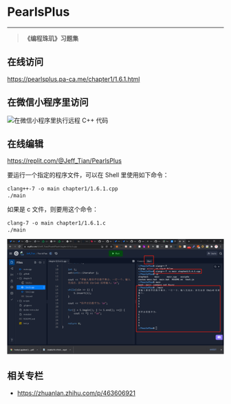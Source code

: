 # PearlsPlus

---

> **《编程珠玑》习题集**

## 在线访问

https://pearlsplus.pa-ca.me/chapter1/1.6.1.html

## 在微信小程序里访问

![在微信小程序里执行远程 C++ 代码](https://pic1.zhimg.com/80/v2-cdfe6006af3e0105269df8e3a36be78c_720w.jpg)

## 在线编辑

https://replit.com/@Jeff_Tian/PearlsPlus

要运行一个指定的程序文件，可以在 Shell 里使用如下命令：

```shell
clang++-7 -o main chapter1/1.6.1.cpp
./main
```

如果是 c 文件，则要用这个命令：

```shell
clang-7 -o main chapter1/1.6.1.c
./main
```

![在线编辑](./online-edit.png)

## 相关专栏

- https://zhuanlan.zhihu.com/p/463606921